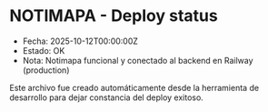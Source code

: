 # NOTIMAPA - Deploy status

- Fecha: 2025-10-12T00:00:00Z
- Estado: OK
- Nota: Notimapa funcional y conectado al backend en Railway (production)

Este archivo fue creado automáticamente desde la herramienta de desarrollo para dejar constancia del deploy exitoso.
